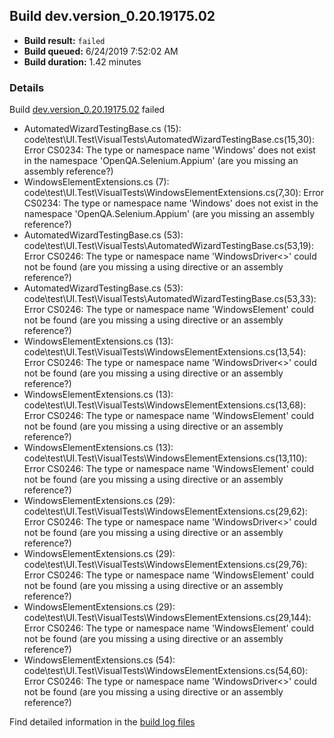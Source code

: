 ## Build dev.version_0.20.19175.02
- **Build result:** `failed`
- **Build queued:** 6/24/2019 7:52:02 AM
- **Build duration:** 1.42 minutes
### Details
Build [dev.version_0.20.19175.02](https://winappstudio.visualstudio.com/web/build.aspx?pcguid=a4ef43be-68ce-4195-a619-079b4d9834c2&builduri=vstfs%3a%2f%2f%2fBuild%2fBuild%2f28838) failed

+ AutomatedWizardTestingBase.cs (15): code\test\UI.Test\VisualTests\AutomatedWizardTestingBase.cs(15,30): Error CS0234: The type or namespace name 'Windows' does not exist in the namespace 'OpenQA.Selenium.Appium' (are you missing an assembly reference?)
+ WindowsElementExtensions.cs (7): code\test\UI.Test\VisualTests\WindowsElementExtensions.cs(7,30): Error CS0234: The type or namespace name 'Windows' does not exist in the namespace 'OpenQA.Selenium.Appium' (are you missing an assembly reference?)
+ AutomatedWizardTestingBase.cs (53): code\test\UI.Test\VisualTests\AutomatedWizardTestingBase.cs(53,19): Error CS0246: The type or namespace name 'WindowsDriver<>' could not be found (are you missing a using directive or an assembly reference?)
+ AutomatedWizardTestingBase.cs (53): code\test\UI.Test\VisualTests\AutomatedWizardTestingBase.cs(53,33): Error CS0246: The type or namespace name 'WindowsElement' could not be found (are you missing a using directive or an assembly reference?)
+ WindowsElementExtensions.cs (13): code\test\UI.Test\VisualTests\WindowsElementExtensions.cs(13,54): Error CS0246: The type or namespace name 'WindowsDriver<>' could not be found (are you missing a using directive or an assembly reference?)
+ WindowsElementExtensions.cs (13): code\test\UI.Test\VisualTests\WindowsElementExtensions.cs(13,68): Error CS0246: The type or namespace name 'WindowsElement' could not be found (are you missing a using directive or an assembly reference?)
+ WindowsElementExtensions.cs (13): code\test\UI.Test\VisualTests\WindowsElementExtensions.cs(13,110): Error CS0246: The type or namespace name 'WindowsElement' could not be found (are you missing a using directive or an assembly reference?)
+ WindowsElementExtensions.cs (29): code\test\UI.Test\VisualTests\WindowsElementExtensions.cs(29,62): Error CS0246: The type or namespace name 'WindowsDriver<>' could not be found (are you missing a using directive or an assembly reference?)
+ WindowsElementExtensions.cs (29): code\test\UI.Test\VisualTests\WindowsElementExtensions.cs(29,76): Error CS0246: The type or namespace name 'WindowsElement' could not be found (are you missing a using directive or an assembly reference?)
+ WindowsElementExtensions.cs (29): code\test\UI.Test\VisualTests\WindowsElementExtensions.cs(29,144): Error CS0246: The type or namespace name 'WindowsElement' could not be found (are you missing a using directive or an assembly reference?)
+ WindowsElementExtensions.cs (54): code\test\UI.Test\VisualTests\WindowsElementExtensions.cs(54,60): Error CS0246: The type or namespace name 'WindowsDriver<>' could not be found (are you missing a using directive or an assembly reference?)

Find detailed information in the [build log files](https://uwpctdiags.blob.core.windows.net/buildlogs/dev.version_0.20.19175.02_logs.zip)
